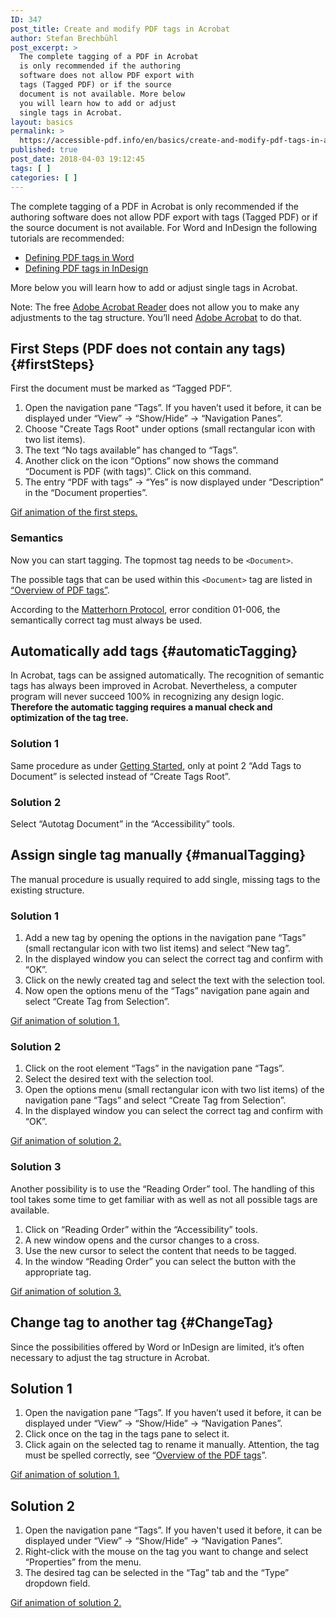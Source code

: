 ```yaml
---
ID: 347
post_title: Create and modify PDF tags in Acrobat
author: Stefan Brechbühl
post_excerpt: >
  The complete tagging of a PDF in Acrobat
  is only recommended if the authoring
  software does not allow PDF export with
  tags (Tagged PDF) or if the source
  document is not available. More below
  you will learn how to add or adjust
  single tags in Acrobat.
layout: basics
permalink: >
  https://accessible-pdf.info/en/basics/create-and-modify-pdf-tags-in-acrobat/
published: true
post_date: 2018-04-03 19:12:45
tags: [ ]
categories: [ ]
---
```

The complete tagging of a PDF in Acrobat is only recommended if the authoring software does not allow PDF export with tags (Tagged PDF) or if the source document is not available. For Word and InDesign the following tutorials are recommended:

*   [Defining PDF tags in Word][1]
*   [Defining PDF tags in InDesign][2]

More below you will learn how to add or adjust single tags in Acrobat.

Note: The free [Adobe Acrobat Reader][3] does not allow you to make any adjustments to the tag structure. You’ll need [Adobe Acrobat][4] to do that.

## First Steps (PDF does not contain any tags) {#firstSteps}

First the document must be marked as “Tagged PDF”.

1.  Open the navigation pane “Tags”. If you haven’t used it before, it can be displayed under “View” → “Show/Hide” → “Navigation Panes”.
2.  Choose "Create Tags Root" under options (small rectangular icon with two list items).
3.  The text “No tags available” has changed to “Tags”.
4.  Another click on the icon “Options” now shows the command “Document is PDF (with tags)”. Click on this command.
5.  The entry “PDF with tags” → “Yes” is now displayed under “Description” in the “Document properties”.

[Gif animation of the first steps.][5]

### Semantics

Now you can start tagging. The topmost tag needs to be `<Document>`.

The possible tags that can be used within this `<Document>` tag are listed in [“Overview of PDF tags”][6].

According to the [Matterhorn Protocol][7], error condition 01-006, the semantically correct tag must always be used.

## Automatically add tags {#automaticTagging}

In Acrobat, tags can be assigned automatically. The recognition of semantic tags has always been improved in Acrobat. Nevertheless, a computer program will never succeed 100% in recognizing any design logic. **Therefore the automatic tagging requires a manual check and optimization of the tag tree.**

### Solution 1

Same procedure as under [Getting Started][8], only at point 2 “Add Tags to Document” is selected instead of “Create Tags Root”.

### Solution 2

Select “Autotag Document” in the “Accessibility” tools.

## Assign single tag manually {#manualTagging}

The manual procedure is usually required to add single, missing tags to the existing structure.

### Solution 1

1.  Add a new tag by opening the options in the navigation pane “Tags” (small rectangular icon with two list items) and select “New tag”. 
2.  In the displayed window you can select the correct tag and confirm with “OK”. 
3.  Click on the newly created tag and select the text with the selection tool.
4.  Now open the options menu of the “Tags” navigation pane again and select “Create Tag from Selection”.

[Gif animation of solution 1.][9]

### Solution 2

1.  Click on the root element “Tags” in the navigation pane “Tags”.
2.  Select the desired text with the selection tool.
3.  Open the options menu (small rectangular icon with two list items) of the navigation pane “Tags” and select “Create Tag from Selection”.
4.  In the displayed window you can select the correct tag and confirm with “OK”.

[Gif animation of solution 2.][10]

### Solution 3

Another possibility is to use the “Reading Order” tool. The handling of this tool takes some time to get familiar with as well as not all possible tags are available.

1.  Click on “Reading Order” within the “Accessibility” tools.
2.  A new window opens and the cursor changes to a cross.
3.  Use the new cursor to select the content that needs to be tagged. 
4.  In the window “Reading Order” you can select the button with the appropriate tag.

[Gif animation of solution 3.][11]

## Change tag to another tag {#ChangeTag}

Since the possibilities offered by Word or InDesign are limited, it’s often necessary to adjust the tag structure in Acrobat.

## Solution 1

1.  Open the navigation pane “Tags”. If you haven’t used it before, it can be displayed under “View” → “Show/Hide” → “Navigation Panes”.
2.  Click once on the tag in the tags pane to select it.
3.  Click again on the selected tag to rename it manually. Attention, the tag must be spelled correctly, see “[Overview of the PDF tags][6]”.

[Gif animation of solution 1.][12]

## Solution 2

1.  Open the navigation pane “Tags”. If you haven't used it before, it can be displayed under “View” → “Show/Hide” → “Navigation Panes”.
2.  Right-click with the mouse on the tag you want to change and select “Properties” from the menu.
3.  The desired tag can be selected in the “Tag” tab and the “Type” dropdown field.

[Gif animation of solution 2.][13]

 [1]: https://accessible-pdf.info/en/basics/defining-pdf-tags-in-word/
 [2]: https://accessible-pdf.info/en/basics/defining-pdf-tags-in-indesign/
 [3]: https://get.adobe.com/reader/
 [4]: https://acrobat.adobe.com/uk/en/acrobat.html
 [5]: https://accessible-pdf.info/wp/wp-content/uploads/acrobat_tagging_first_steps.gif
 [6]: https://accessible-pdf.info/en/basics/overview-of-the-pdf-tags/
 [7]: https://accessible-pdf.info/en/glossary/#matterhorn
 [8]: #firstSteps
 [9]: https://accessible-pdf.info/wp/wp-content/uploads/acrobat_manual_tagging1.gif
 [10]: https://accessible-pdf.info/wp/wp-content/uploads/acrobat_manual_tagging2.gif
 [11]: https://accessible-pdf.info/wp/wp-content/uploads/acrobat_manual_tagging3.gif
 [12]: https://accessible-pdf.info/wp/wp-content/uploads/acrobat_rename_tag.gif
 [13]: https://accessible-pdf.info/wp/wp-content/uploads/acrobat_rename_tag2_en.gif